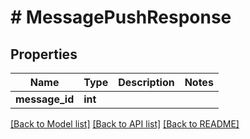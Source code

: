 # # MessagePushResponse

## Properties

Name | Type | Description | Notes
------------ | ------------- | ------------- | -------------
**message_id** | **int** |  | 

[[Back to Model list]](../../README.md#documentation-for-models) [[Back to API list]](../../README.md#documentation-for-api-endpoints) [[Back to README]](../../README.md)



